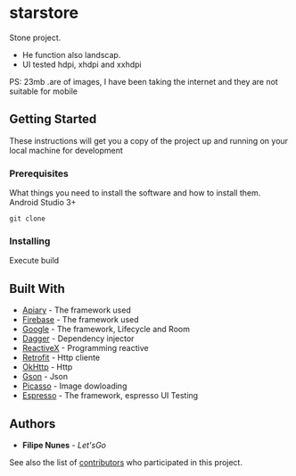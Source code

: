 # starstore
Stone project. 
- He function also landscap.
- UI tested hdpi, xhdpi and xxhdpi

PS: 23mb .are of images, I have been taking the internet and they are not suitable for mobile

## Getting Started

These instructions will get you a copy of the project up and running on your local machine for development

### Prerequisites

What things you need to install the software and how to install them.
Android Studio 3+

```
git clone
```

### Installing


Execute build


## Built With

* [Apiary](http://apiary.io/) - The framework used
* [Firebase](http://firebase.com/) - The framework used
* [Google](https://google.com) - The framework, Lifecycle and Room
* [Dagger](http://square.github.io/dagger/) - Dependency injector
* [ReactiveX](https://github.com/ReactiveX/) - Programming reactive
* [Retrofit](http://square.github.io/retrofit/) - Http cliente
* [OkHttp](http://square.github.io/okhttp/) - Http
* [Gson](https://github.com/google/gson/) - Json
* [Picasso](http://square.github.io/picasso/) - Image dowloading
* [Espresso](https://google.com) - The framework, espresso UI Testing


## Authors

* **Filipe Nunes** - *Let'sGo*

See also the list of [contributors](https://github.com/ksdrof500/starstore/contributors) who participated in this project.
